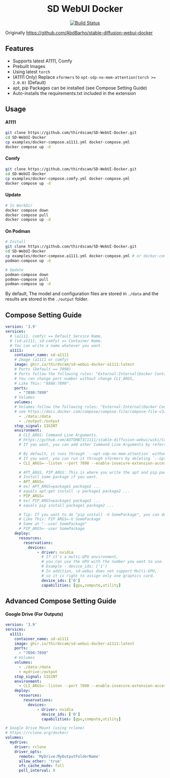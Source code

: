 <h1 align="center">SD WebUI Docker</h1>
<p align="center">
  <a href="https://github.com/thirdscam/stable-diffusion-webui-docker/actions">
    <img alt="Build Status" src="https://github.com/thirdscam/stable-diffusion-webui-docker/actions/workflows/release-image.yml/badge.svg">
  </a>
</p>

Originally https://github.com/AbdBarho/stable-diffusion-webui-docker

## Features
- Supports latest A1111, Comfy
- Prebuilt Images
- Using latest `torch`
- (A1111 Only) Replace `xformers` to `opt-sdp-no-mem-attention(torch >= 2.0.0)` (Default)
- apt, pip Packages can be installed (see Compose Setting Guide)
- Auto-installs the requirements.txt included in the extension

## Usage
#### A1111
```sh
git clone https://github.com/thirdscam/SD-WebUI-Docker.git
cd SD-WebUI-Docker
cp examples/docker-compose.a1111.yml docker-compose.yml
docker compose up -d
```
#### Comfy
```sh
git clone https://github.com/thirdscam/SD-WebUI-Docker.git
cd SD-WebUI-Docker
cp examples/docker-compose.comfy.yml docker-compose.yml
docker compose up -d
```
#### Update
```sh
# In WorkDir
docker compose down
docker compose pull
docker compose up -d
```
#### On Podman
```sh
# Install
git clone https://github.com/thirdscam/SD-WebUI-Docker.git
cd SD-WebUI-Docker
cp examples/docker-compose.a1111.yml docker-compose.yml # or docker-compose.comfy.yml
podman-compose up -d

# Update
podman-compose down
podman-compose pull
podman-compose up -d
```

By default, The model and configuration files are stored in `./data` and the results are stored in the `./output` folder.

## Compose Setting Guide
```yml
version: '3.9'
services:
  # (a1111, comfy) == Default Service Name,
  # (sd-a1111, sd-comfy) == Container Name.
  # You can write a name whatever you want.
  a1111:
    container_name: sd-a1111
    # Image (a1111 or comfy)
    image: ghcr.io/thirdscam/sd-webui-docker-a1111:latest
    # Ports (Default == 7890)
    # Ports follow the following rules: "External:Internal(Docker Container)"
    # You can change port number without change CLI_ARGS,
    # Like This: "8888:7890".
    ports:
      - "7890:7890"
    # Volumes
    volumes:
    # Volumes follow the following rules: "External:Internal(Docker Container)"
    # see https://docs.docker.com/compose/compose-file/compose-file-v3/#volumes
      - ./data:/data
      - ./output:/output
    stop_signal: SIGINT
    environment:
      # CLI_ARGS: Command Line Arguments.
      # https://github.com/AUTOMATIC1111/stable-diffusion-webui/wiki/Command-Line-Arguments-and-Settings
      # If you want, you can add other Command Line Arguments by referring to the link above.

      # By default, it runs through `--opt-sdp-no-mem-attention` without using xformers.
      # If you want, you can run it through xformers by deleting `--opt-sdp-no-mem-attention` and inserting `--xformers`.
      - CLI_ARGS=--listen --port 7890 --enable-insecure-extension-access --api --theme=dark --no-half-vae --opt-sdp-no-mem-attention

      # APT_ARGS, PIP_ARGS: This is where you write the apt and pip packages to install.
      # Install some package if you want.
      - APT_ARGS=
      # ex) APT_ARGS=package1 package2 ...
      # equals apt-get install -y package1 package2 ...
      - PIP_ARGS=
      # ex) PIP_ARGS=package1 package2 ...
      # equals pip install package1 package2 ...

      # Tip: If you want to do "pip install -U SomePackage", you can do "-U SomePackage" on the PIP_ARGS.
      # Like This: PIP_ARGS=-U SomePackage
      # Same at "--user SomePackage"
      # PIP_ARGS=--user SomePackage
    deploy:
      resources:
        reservations:
          devices:
              - driver: nvidia
                # If it's a multi-GPU environment,
                # you can use the GPU with the number you want to use.
                # Example - device_ids: ['1']
                # In addition, sd-webui does not support Multi-GPU,
                # so it is right to assign only one graphics card.
                device_ids: ['0']
                capabilities: [gpu,compute,utility]
```

## Advanced Compose Setting Guide
#### Google Drive (For Outputs)
```yml
version: '3.9'
services:
  a1111:
    container_name: sd-a1111
    image: ghcr.io/thirdscam/sd-webui-docker-a1111:latest
    ports:
      - "7890:7890"
    # Volumes
    volumes:
      - ./data:/data
      - mydrive:/output
    stop_signal: SIGINT
    environment:
      - CLI_ARGS=--listen --port 7890 --enable-insecure-extension-access --api --theme=dark --no-half-vae
    deploy:
      resources:
        reservations:
          devices:
              - driver: nvidia
                device_ids: ['0']
                capabilities: [gpu,compute,utility]

# Google Drive Mount (using rclone)
# https://rclone.org/docker/
volumes:
  mydrive:
    driver: rclone
    driver_opts:
      remote: 'MyDrive:MyOutputFolderName'
      allow_other: 'true'
      vfs_cache_mode: full
      poll_interval: 0
```
